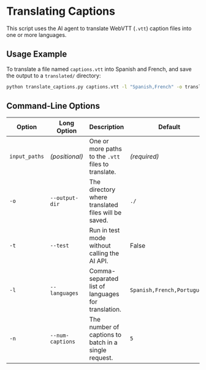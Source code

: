 # Translating Captions

This script uses the AI agent to translate WebVTT (`.vtt`) caption files into one or more languages.

## Usage Example

To translate a file named `captions.vtt` into Spanish and French, and save the output to a `translated/` directory:

```bash
python translate_captions.py captions.vtt -l "Spanish,French" -o translated/
```

## Command-Line Options

| Option        | Long Option      | Description                                           | Default                       |
|---------------|------------------|-------------------------------------------------------|-------------------------------|
| `input_paths` | *(positional)*   | One or more paths to the `.vtt` files to translate.   | *(required)*                  |
| `-o`          | `--output-dir`   | The directory where translated files will be saved.   | `./`                          |
| `-t`          | `--test`         | Run in test mode without calling the AI API.          | False                      |
| `-l`          | `--languages`    | Comma-separated list of languages for translation.    | `Spanish,French,Portuguese`   |
| `-n`          | `--num-captions` | The number of captions to batch in a single request.  | `5`                           |
